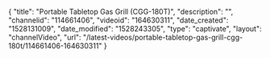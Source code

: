 {
    "title": "Portable Tabletop Gas Grill (CGG-180T)",
    "description": "",
    "channelid": "114661406",
    "videoid": "164630311",
    "date_created": "1528131009",
    "date_modified": "1528243305",
    "type": "captivate",
    "layout": "channelVideo",
    "url": "\/latest-videos\/portable-tabletop-gas-grill-cgg-180t\/114661406-164630311"
}